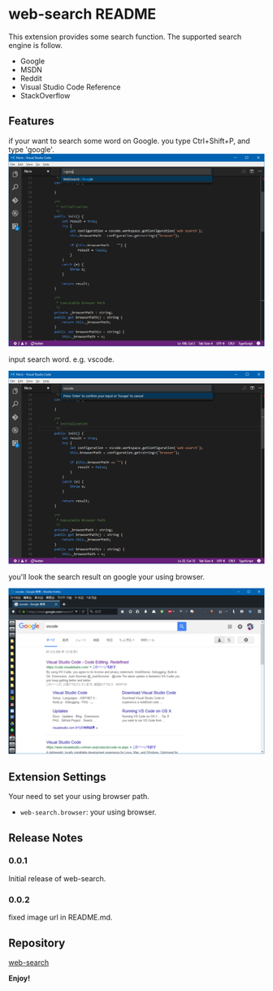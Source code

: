 # web-search README
This extension provides some search function.
The supported search engine is follow.
 - Google
 - MSDN
 - Reddit
 - Visual Studio Code Reference
 - StackOverflow

## Features
if your want to search some word on Google.
you type Ctrl+Shift+P, and type 'google'.
![](https://raw.githubusercontent.com/thayamizu/web-search/master/img/image1.png)

input search word. e.g. vscode.

![](https://raw.githubusercontent.com/thayamizu/web-search/master/img/image2.png)

you'll look the search result on google your using browser.

![](https://raw.githubusercontent.com/thayamizu/web-search/master/img/image3.png)

## Extension Settings
Your need to set your using browser path.

* `web-search.browser`: your using browser.

## Release Notes

### 0.0.1

Initial release of web-search.

### 0.0.2
fixed image url in README.md.

## Repository
[web-search](https://github.com/thayamizu/web-search.git)

**Enjoy!**